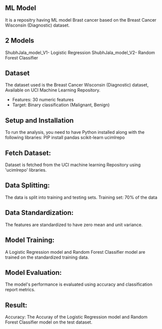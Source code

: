 ## ML Model

It is a repositry having ML model Brast cancer based on the Breast Cancer Wisconsin (Diagnostic) dataset.

## 2 Models 
ShubhJala_model_V1- Logistic Regression
ShubhJala_model_V2- Random Forest Classifier

## Dataset

The dataset used is the Breast Cancer Wisconsin (Diagnostic) dataset, Available on UCI Machine Learning Repository.

- Features: 30 numeric features
- Target: Binary classification (Malignant, Benign)

## Setup and Installation
To run the analysis, you need to have Python installed along with the following libraries:
PIP install pandas scikit-learn ucimlrepo

## Fetch Dataset:  
Dataset is fetched from the UCI machine learning Repository using 'ucimlrepo' libraries.

## Data Splitting: 
The data is split into training and testing sets.
Training set: 70% of the data

## Data Standardization: 
The features are standardized to have zero mean and unit variance.

## Model Training: 
A Logistic Regression model and Random Forest Classifier model are trained on the standardized training data.

## Model Evaluation: 
The model's performance is evaluated using accuracy and classification report metrics.

## Result:
Accuracy: The Accuray of the Logistic Regression model and Random Forest Classifier model on the test dataset.


